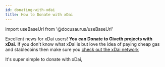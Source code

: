 ```yaml
---
id: donating-with-xdai
title: How to Donate with xDai
---
```

import useBaseUrl from '@docusaurus/useBaseUrl'

Excellent news for xDai users! **You can Donate to Giveth projects with xDai.** If you don't know what xDai is but love the idea of paying cheap gas and stablecoins then make sure you [check out the xDai network](https://www.xdaichain.com/)

It's super simple to donate with xDai, 
